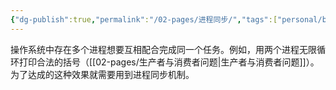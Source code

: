 ```yaml
---
{"dg-publish":true,"permalink":"/02-pages/进程同步/","tags":["personal/blog","os/process"]}
---
```


操作系统中存在多个进程想要互相配合完成同一个任务。例如，用两个进程无限循环打印合法的括号（[[02-pages/生产者与消费者问题\|生产者与消费者问题]]）。为了达成的这种效果就需要用到进程同步机制。